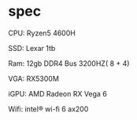 # spec
CPU: Ryzen5 4600H

SSD: Lexar 1tb

Ram: 12gb DDR4 Bus 3200HZ( 8 + 4)

VGA: RX5300M

iGPU: AMD Radeon RX Vega 6

Wifi: intel® wi-fi 6 ax200
